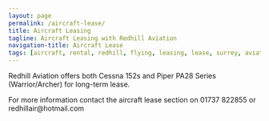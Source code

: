 ```yaml
---
layout: page
permalink: /aircraft-lease/
title: Aircraft Leasing
tagline: Aircraft Leasing with Redhill Aviation
navigation-title: Aircraft Lease
tags: [aircraft, rental, redhill, flying, leasing, lease, surrey, aviation]
---
```


<div>
<div>
<p>Redhill Aviation offers both Cessna 152s and Piper PA28 Series (Warrior/Archer) for long-term lease.</p>
</div>

<div>
<p>For more information contact the aircraft lease section on 01737 822855 or redhillair@hotmail.com</p>
</div>